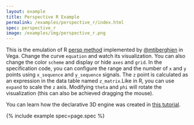 ```yaml
---
layout: example
title: Perspective R Example
permalink: /examples/perspective_r/index.html
spec: perspective_r
image: /examples/img/perspective_r.png
---
```


This is the emulation of R [persp method](https://www.rdocumentation.org/packages/graphics/versions/3.6.2/topics/persp) implemented by [@mtiberghien](https://github.com/mtiberghien) in Vega. Change the curve `equation` and watch its visualization. You can also change the color `scheme` and display or hide `axes` and `grid`. In the specification code, you can configure the range and the number of `x` and `y` points using `x_sequence` and `y_sequence` signals. The `z` point is calculated as an expression in the data table named `z_matrix`.Like in R, you can use `expand` to scale the `z` axis. Modifying `theta` and `phi` will rotate the visualization (this can also be achieved dragging the mouse).

You can learn how the declarative 3D engine was created in [this tutorial](https://observablehq.com/@mathiastiberghien/how-to-create-a-3d-engine-from-scratch-using-vega).

{% include example spec=page.spec %}
